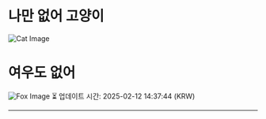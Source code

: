 
# 나만 없어 고양이

![Cat Image](https://cdn2.thecatapi.com/images/a0o.jpg)

# 여우도 없어
![Fox Image](https://randomfox.ca/images/7.jpg)
⏳ 업데이트 시간: 2025-02-12 14:37:44 (KRW)

---

